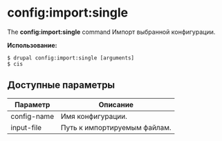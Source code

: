 # config:import:single
The **config:import:single** command Импорт выбранной конфигурации.

**Использование:**
```
$ drupal config:import:single [arguments] 
$ cis  
```

## Доступные параметры
Параметр | Описание
---------|-------------
config-name | Имя конфигурации.
input-file | Путь к импортируемым файлам.
